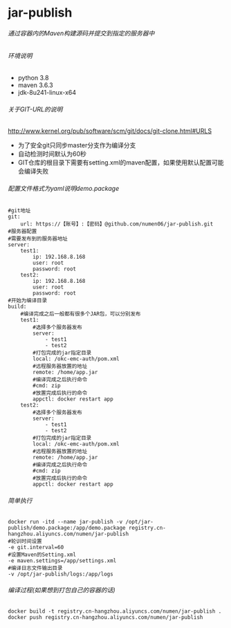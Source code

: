# jar-publish
###### 通过容器内的Maven构建源码并提交到指定的服务器中
###### 环境说明
- python 3.8
- maven 3.6.3
- jdk-8u241-linux-x64
###### 关于GIT-URL的说明
http://www.kernel.org/pub/software/scm/git/docs/git-clone.html#URLS
- 为了安全git只同步master分支作为编译分支
- 自动检测时间默认为60秒
- GIT仓库的根目录下需要有setting.xml的maven配置，如果使用默认配置可能会编译失败
###### 配置文件格式为yaml说明demo.package
```
#git地址
git:
    url: https://【账号】:【密码】@github.com/numen06/jar-publish.git
#服务器配置
#需要发布到的服务器地址
server:
    test1:
        ip: 192.168.8.168
        user: root
        password: root
    test2:
        ip: 192.168.8.168
        user: root
        password: root
#开始为编译目录
build:
    #编译完成之后一般都有很多个JAR包，可以分别发布
    test1:
        #选择多个服务器发布
        server:
            - test1
            - test2
        #打包完成的jar指定目录
        local: /okc-emc-auth/pom.xml
        #远程服务器放置的地址
        remote: /home/app.jar
        #编译完成之后执行命令
        #cmd: zip
        #放置完成后执行的命令
        appctl: docker restart app
    test2:
        #选择多个服务器发布
        server:
            - test1
            - test2
        #打包完成的jar指定目录
        local: /okc-emc-auth/pom.xml
        #远程服务器放置的地址
        remote: /home/app.jar
        #编译完成之后执行命令
        #cmd: zip
        #放置完成后执行的命令
        appctl: docker restart app
```
###### 简单执行
```
docker run -itd --name jar-publish -v /opt/jar-publish/demo.package:/app/demo.package registry.cn-hangzhou.aliyuncs.com/numen/jar-publish
#轮训时间设置
-e git.interval=60
#设置Maven的Setting.xml
-e maven.settings=/app/settings.xml
#编译日志文件输出目录
-v /opt/jar-publish/logs:/app/logs
```
###### 编译过程(如果想到打包自己的容器的话)
```
docker build -t registry.cn-hangzhou.aliyuncs.com/numen/jar-publish .
docker push registry.cn-hangzhou.aliyuncs.com/numen/jar-publish
```




